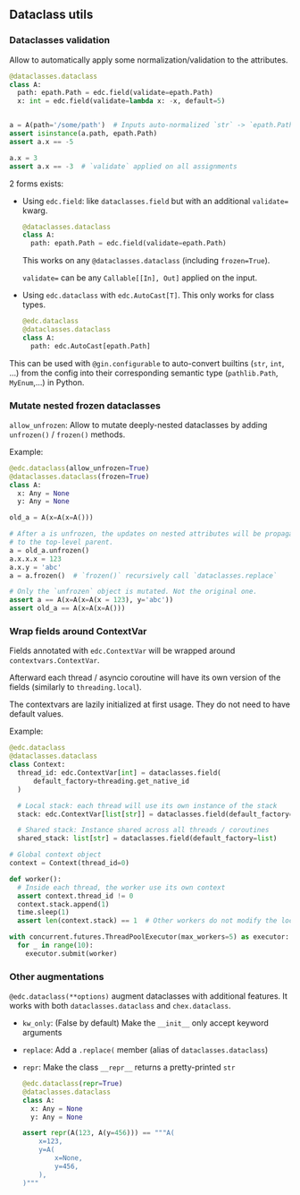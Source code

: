 ## Dataclass utils

### Dataclasses validation

Allow to automatically apply some normalization/validation to the attributes.

```python
@dataclasses.dataclass
class A:
  path: epath.Path = edc.field(validate=epath.Path)
  x: int = edc.field(validate=lambda x: -x, default=5)


a = A(path='/some/path')  # Inputs auto-normalized `str` -> `epath.Path`
assert isinstance(a.path, epath.Path)
assert a.x == -5

a.x = 3
assert a.x == -3  # `validate` applied on all assignments
```

2 forms exists:

*   Using `edc.field`: like `dataclasses.field` but with an additional
    `validate=` kwarg.

    ```python
    @dataclasses.dataclass
    class A:
      path: epath.Path = edc.field(validate=epath.Path)
    ```

    This works on any `@dataclasses.dataclass` (including `frozen=True`).

    `validate=` can be any `Callable[[In], Out]` applied on the input.

*   Using `edc.dataclass` with `edc.AutoCast[T]`. This only works for class
    types.

    ```python
    @edc.dataclass
    @dataclasses.dataclass
    class A:
      path: edc.AutoCast[epath.Path]
    ```

This can be used with `@gin.configurable` to auto-convert builtins (`str`,
`int`, ...) from the config into their corresponding semantic type
(`pathlib.Path`, `MyEnum`,...) in Python.

### Mutate nested frozen dataclasses

`allow_unfrozen`: Allow to mutate deeply-nested dataclasses by adding
`unfrozen()` / `frozen()` methods.

Example:

```python
@edc.dataclass(allow_unfrozen=True)
@dataclasses.dataclass(frozen=True)
class A:
  x: Any = None
  y: Any = None

old_a = A(x=A(x=A()))

# After a is unfrozen, the updates on nested attributes will be propagated
# to the top-level parent.
a = old_a.unfrozen()
a.x.x.x = 123
a.x.y = 'abc'
a = a.frozen()  # `frozen()` recursively call `dataclasses.replace`

# Only the `unfrozen` object is mutated. Not the original one.
assert a == A(x=A(x=A(x = 123), y='abc'))
assert old_a == A(x=A(x=A()))
```

### Wrap fields around ContextVar

Fields annotated with `edc.ContextVar` will be wrapped around
`contextvars.ContextVar`.

Afterward each thread / asyncio coroutine will have its own version of the
fields (similarly to `threading.local`).

The contextvars are lazily initialized at first usage. They do not need to
have default values.

Example:

```python
@edc.dataclass
@dataclasses.dataclass
class Context:
  thread_id: edc.ContextVar[int] = dataclasses.field(
      default_factory=threading.get_native_id
  )

  # Local stack: each thread will use its own instance of the stack
  stack: edc.ContextVar[list[str]] = dataclasses.field(default_factory=list)

  # Shared stack: Instance shared across all threads / coroutines
  shared_stack: list[str] = dataclasses.field(default_factory=list)

# Global context object
context = Context(thread_id=0)

def worker():
  # Inside each thread, the worker use its own context
  assert context.thread_id != 0
  context.stack.append(1)
  time.sleep(1)
  assert len(context.stack) == 1  # Other workers do not modify the local stack

with concurrent.futures.ThreadPoolExecutor(max_workers=5) as executor:
  for _ in range(10):
    executor.submit(worker)
```

### Other augmentations

`@edc.dataclass(**options)` augment dataclasses with additional features. It
works with both `dataclasses.dataclass` and `chex.dataclass`.

*   `kw_only`: (False by default) Make the `__init__` only accept keyword
    arguments
*   `replace`: Add a `.replace(` member (alias of `dataclasses.dataclass`)
*   `repr`: Make the class `__repr__` returns a pretty-printed `str`

    ```python
    @edc.dataclass(repr=True)
    @dataclasses.dataclass
    class A:
      x: Any = None
      y: Any = None

    assert repr(A(123, A(y=456))) == """A(
        x=123,
        y=A(
            x=None,
            y=456,
        ),
    )"""
    ```
